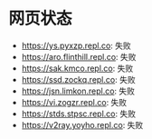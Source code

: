 # 网页状态
- https://ys.pyxzp.repl.co: 失败
- https://aro.flinthill.repl.co: 失败
- https://sak.kmco.repl.co: 失败
- https://ssd.zockq.repl.co: 失败
- https://jsn.limkon.repl.co: 失败
- https://vi.zogzr.repl.co: 失败
- https://stds.stpsc.repl.co: 失败
- https://v2ray.yoyho.repl.co: 失败
